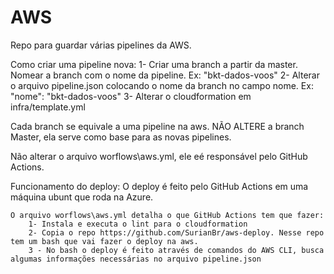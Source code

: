 # AWS
Repo para guardar várias pipelines da AWS.

Como criar uma pipeline nova:
    1- Criar uma branch a partir da master. Nomear a branch com o nome da pipeline. Ex: "bkt-dados-voos"
    2- Alterar o arquivo pipeline.json colocando o nome da branch no campo nome. Ex: "nome": "bkt-dados-voos"
    3- Alterar o cloudformation em infra/template.yml

Cada branch se equivale a uma pipeline na aws. NÃO ALTERE a branch Master, ela serve como base para as novas pipelines.

Não alterar o arquivo worflows\aws.yml, ele eé responsável pelo GitHub Actions.

Funcionamento do deploy:
    O deploy é feito pelo GitHub Actions em uma máquina ubunt que roda na Azure.

    O arquivo worflows\aws.yml detalha o que GitHub Actions tem que fazer:
        1- Instala e executa o lint para o cloudformation
        2- Copia o repo https://github.com/SurianBr/aws-deploy. Nesse repo tem um bash que vai fazer o deploy na aws.
        3 - No bash o deploy é feito através de comandos do AWS CLI, busca algumas informações necessárias no arquivo pipeline.json


